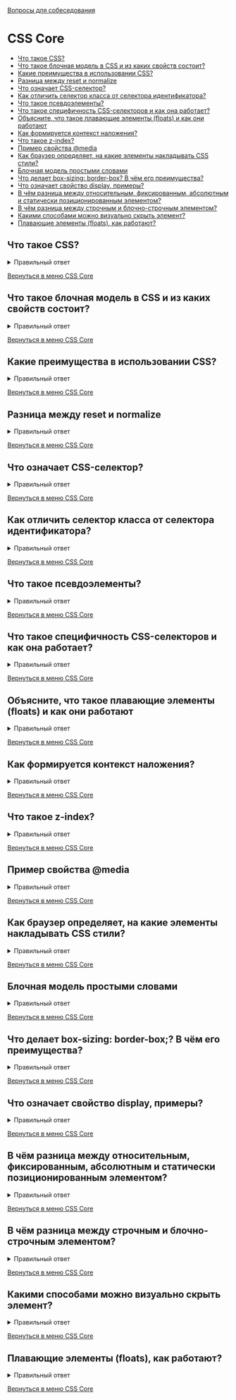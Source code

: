 [Вопросы для собеседования](README.md)

# CSS Core

+ [Что такое CSS?](#Что-такое-CSS)
+ [Что такое блочная модель в CSS и из каких свойств состоит?](#Что-такое-блочная-модель-в-CSS-и-из-каких-свойств-состоит?)
+ [Какие преимущества в использовании CSS?](#Какие-преимущества-в-использовании-CSS?)
+ [Разница между reset и normalize](#Разница-между-reset-и-normalize)
+ [Что означает CSS-селектор?](#Что-означает-CSS-селектор?)
+ [Как отличить селектор класса от селектора идентификатора?](#Как-отличить-селектор-класса-от-селектора-идентификатора?)
+ [Что такое псевдоэлементы?](#Что-такое-псевдоэлементы?)
+ [Что такое специфичность CSS-селекторов и как она работает?](#Что-такое-специфичность-CSS-селекторов-и-как-она-работает?)
+ [Объясните, что такое плавающие элементы (floats) и как они работают](#Объясните-что-такое-плавающие-элементы-floats-и-как-они-работают)
+ [Как формируется контекст наложения?](#Как-формируется-контекст-наложения?)
+ [Что такое z-index?](#Что-такое-z-index?)
+ [Пример свойства @media](#Пример-свойства-@media)
+ [Как браузер определяет, на какие элементы накладывать CSS стили?](#Как-браузер-определяет-на-какие-элементы-накладывать-CSS-стили?)
+ [Блочная модель простыми словами](#Блочная-модель-простыми-словами)
+ [Что делает box-sizing: border-box? В чём его преимущества?](#Что-делает-box-sizing:-border-box?-В-чём-его-преимущества?)
+ [Что означает свойство display, примеры?](#Что-означает-свойство-display-примеры?)
+ [В чём разница между относительным, фиксированным, абсолютным и статически позиционированным элементом?](#В-чём-разница-между-относительным-фиксированным-абсолютным-и-статически-позиционированным-элементом?)
+ [В чём разница между строчным и блочно-строчным элементом?](#В-чём-разница-между-строчным-и-блочно-строчным-элементом?)
+ [Какими способами можно визуально скрыть элемент?](#Какими-способами-можно-визуально-скрыть-элемент?)
+ [Плавающие элементы (floats), как работают?](#Плавающие-элементы-floats-как-работают?)



## Что такое CSS?

<details> 
  <summary>Правильный ответ</summary>

`CSS` (англ. Cascading Style Sheets «каскадные таблицы стилей») — формальный язык декодирования и описания внешнего вида документа (веб-страницы).
</details>

[Вернуться в меню CSS Core](#css-core)

## Что такое блочная модель в CSS и из каких свойств состоит?

<details> 
  <summary>Правильный ответ</summary>
Разметка макета состоит из контейнеров, которые представляют из себя блоки. Блочные элементы в основном служат для визуального отделения содержимого друг от друга и по-умолчанию занимают всю ширину родительского элемента. Кроме блочных элементов есть ещё строчные и строчно-блочные. Блочный элемент представляет из себя прямоугольник, состоящий из нескольких областей: контент, внутренний отступ, внешний отступ и рамка - они в комплексе и образуют блочную модель.

![Пример](https://fruntend.com/storage/photos/1/articles/css-interview-questions/box-model.jpg)


- `content` (контент) - эта область отвечает за контент, т.е. за все, что находится внутри блока - будь то текст или другие элементы.  
- `padding` (внутренний отступ) - эта область представляет собой пространство между содержимым элемента и его границей. Используя свойства padding-top, padding-right, padding-bottom и padding-left (или сокращенное для всех четырех - padding), это пространство может быть изменено.  
- `border` (рамка) - граница или рамка вокруг элемента. Свойства, влияющие на рамку: border-width, border-style, border-color и их сокращенный вариант - border.  
- `margin` (внешний отступ) - область вокруг элемента, задающая ему внешний отступ для других элементов. Подобно внутреннему отступу, может быть изменено свойством margin и его отдельными сторонами.

</details>

[Вернуться в меню CSS Core](#css-core)

## Какие преимущества в использовании CSS?

<details> 
  <summary>Правильный ответ</summary>

- CSS позволяет представить один и тот же контент (веб-сайт, приложение...) для различных режимов и способов отображения, в том числе для мобильных устройств, планшетов и т.д.

- При эффективном использовании, стили будут храниться в кэше браузера, что позволяет использовать их на нескольких страницах без повторной их загрузки.

- CSS настолько эффективен в использовании, что путём внесения небольших изменений, можно полностью изменить внешний вид вашей веб-страницы. А при глобальных изменениях стилей все элементы на всех веб-страницах будут автоматически обновлены.
</details>

[Вернуться в меню CSS Core](#css-core)

## Разница между reset и normalize

<details> 
  <summary>Правильный ответ</summary>

- Reset CSS - сброс CSS, направленный на удаление всех встроенных стилей браузера. Например: отступы, поля, размер шрифта всех элементов. Таким образом, вне зависимости от того, в каком браузере вы смотрите страницу, свойства, заданные браузерами, будут везде сброшены.

- Normalize CSS - стремится сделать встроенные стили браузера консистентными для всех браузеров. Также исправляются ошибки для распространенных зависимостей браузера.
</details>

[Вернуться в меню CSS Core](#css-core)

##  Что означает CSS-селектор?

<details> 
  <summary>Правильный ответ</summary>
  
Строковый эквивалент HTML-элементов, с помощью которых объявляются объявления или их набор, и представляет собой ссылку, на которую можно ссылаться для связывания HTML и таблицы стилей, — это селектор CSS.
</details>

[Вернуться в меню CSS Core](#css-core)

## Как отличить селектор класса от селектора идентификатора?

<details> 
  <summary>Правильный ответ</summary>
В то время как селектору класса передается весь блок, селектор идентификатора предпочитает только один элемент, отличающийся от других элементов. Другими словами, идентификаторы уникальны, а классы — нет. Возможно, элемент имеет и класс, и идентификатор.
</details>

[Вернуться в меню CSS Core](#css-core)

## Что такое псевдоэлементы?

<details> 
  <summary>Правильный ответ</summary>

Псевдоэлемент - это ключевое слово, добавляемое к селектору, которое позводяет стилизовать определенную часть выбранного элемента. Они могут использоваться для украшения (`:first-line`, `:first-letter`) или для добавления элементов к разметке (вместе c `content: ...`) без изменения HTML.

Псевдоэлементы используются для добавления специальных эффектов к некоторым селекторам. CSS используется для применения стилей в разметке HTML. В некоторых случаях, когда дополнительная разметка или стилизация для документа невозможна, в CSS есть функция, известная как псевдоэлементы. Это позволит внести дополнительную разметку в документ, не нарушая сам документ.
</details>

[Вернуться в меню CSS Core](#css-core)

## Что такое специфичность CSS-селекторов и как она работает?

<details> 
  <summary>Правильный ответ</summary>

В следующем списке типы селекторов расположены по возрастанию специфичности:

0. селекторы типов элементов (например, h1) и псевдоэлементов (например, ::before).
1. селекторы классов (например, `.example`), селекторы атрибутов (например, `[type="radio"]`) и псевдоклассов (например, `:hover`)
2. селекторы идентификаторов (например, `#example`).

Универсальный селектор (`*`), комбинаторы (`+, >, ~, ' '`) и отрицающий псевдокласс (`:not()`) не влияют на специфичность. (Однако селекторы, объявленные внутри `:not()`, влияют)

Стили, обьявленные в элементе (например, `style="font-weight:bold"`), всегда переопределяют любые правила из внешних файлов стилей и, таким образом, их специфичность можно считать наивысшей.

**Расчёт специфичности**

- тег и псевдоэлемент имеют специфичность 0001
- класс, псевдокласс, атрибут - 0010
- id имеет специфичность 0100
- инлайновый стиль имеет приоритет 1000
</details>

[Вернуться в меню CSS Core](#css-core)

## Объясните, что такое плавающие элементы (floats) и как они работают

<details> 
  <summary>Правильный ответ</summary>
При применении этого свойства происходит следующее:

1. Элемент позиционируется как обычно, а затем вынимается из документа потока и сдвигается влево (для left) или вправо (для right) до того как коснётся либо границы родителя, либо другого элемента с float.
2. Если пространства по горизонтали не хватает для того, чтобы вместить элемент, то он сдвигается вниз до тех пор, пока не начнёт помещаться.
3. Другие непозиционированные блочные элементы без float ведут себя так, как будто элемента с float нет, так как он убран из потока.
4. Строки (inline-элементы), напротив, «знают» о float и обтекают элемент по сторонам.

</details>

[Вернуться в меню CSS Core](#css-core)

## Как формируется контекст наложения?

<details> 
  <summary>Правильный ответ</summary>

Элементы с общими родителями, перемещающиеся на передний или задний план вместе, известны как контекст наложения.

Контекст наложения имеет свой корневой элемент в HTML структуре. В момент формирования нового контекста на элементе все дочерние элементы также попадают в этот контекст и занимают своё место в порядке наложения. Если элемент располагается в самом низу одного контекста наложения, то никаким образом не получится отобразить его над другим элементом в соседнем контексте наложения, располагающимся выше по иерархии, даже с установленным z-index равным миллиону.

Новый контекст может быть сформирован в следующих случаях:

- Если элемент — корневой элемент документа
- Если элемент позиционирован не статически и его значение z-index не равно auto.
- Если элемент имеет прозрачность менее 1.

Порядок наложения:

1. Background и border элемента.
2. Позиционированные элементы и его дети с z-index < 0.
3. Элементы блочного уровня в нормальном потоке, то есть у которых position = static.
4. Плавающие(float) элементы.
5. inline-элементы.
6. Элементы с z-index = 0 или auto. Элементы со свойством opacity < 1.

</details>

[Вернуться в меню CSS Core](#css-core)

## Что такое z-index?

<details> 
  <summary>Правильный ответ</summary>

Любой элемент в HTML документе может быть либо на переднем, либо на заднем плане. Если свойства z-index и позиционирование не заданы явно, то порядок наложения равен порядку следования элементов в HTML. 

Если позиционирование элементов (и их детей) указано явно, то такие элементы будут перекрывать собой элементы без явно заданного свойства позиционирования.

Если задан z-index. Во-первых, z-index учитывается только на явно позиционированных элементах. Если попытаться установить z-index на непозиционированный элемент, то ничего не произойдет. Во-вторых, значения z-index могут создавать контекст наложения.

</details>

[Вернуться в меню CSS Core](#css-core)

## Пример свойства @media

<details> 
  <summary>Правильный ответ</summary>

Медиа запросы поволяют адаптировать страницу для различных типов устройств, таких как: принтеры, речевые браузеры, устройства Брайля, телевизоры и так далее.

1. **all** -
Подходит для всех устройств.

2. **print** -
Для принтеров.

3. **screen** -
Предназначен в первую очередь для цветных компьютерных экранов.

4. **speech** -
Предназначен для синтезаторов речи.
</details>

[Вернуться в меню CSS Core](#css-core)

## Как браузер определяет, на какие элементы накладывать CSS стили?

<details> 
  <summary>Правильный ответ</summary>

Браузер сравнивает селекторы справа налево. Браузер находит все элементы DOM, соответствующие ключевому (самому правому) селектору. Дальше проходит до его родителя и ищет соответствия. Чем короче цепь селекторов, тем быстрее браузер найдет элемент.

</details>

[Вернуться в меню CSS Core](#css-core)

## Блочная модель простыми словами

<details> 
  <summary>Правильный ответ</summary>

Блочная модель отвечает за определение того, сколько места займет блочный элемент, схлопнутся или нет border или margin, размеры блока.

Правила блочной модели:

- Размеры блочного элемента складываются из `width`, `height`, `padding`, `border`, and `margin`.

- Если высота (height) блока не задана, то высота блока равна: высота контента этого блока + padding'и.

- Если ширина блока не задана, то блоки, для которых не задано float, будут иметь ширину: ширина родителя - padding'и родителя.

</details>

[Вернуться в меню CSS Core](#css-core)

## Что делает box-sizing: border-box;? В чём его преимущества?

<details> 
  <summary>Правильный ответ</summary>

По умолчанию все элементы имеют `box-sizing: content-box`. Размеры блока рассчитываются из размеров контента.

`box-sizing: border-box` меняет то, как расчитываются width и height. Border и padding включаются в расчёт. Высота будет состоять из: высота контента + вертикальные padding'и + ширина вертикальных border. Ширина будет состоять из: ширина контента + горизонтальные padding'и + ширина горизонтальных border. 
</details> 

[Вернуться в меню CSS Core](#css-core)

## Что означает свойство display, примеры?

<details> 
  <summary>Правильный ответ</summary>

Многоцелевое свойство, которое определяет, как элемент должен быть показан в документе.

`none`, `block`, `inline`, `inline-block`, `table`, `table-row`, `table-cell`, `list-item`, `flex`, `grid`.

</details>

[Вернуться в меню CSS Core](#css-core)

## В чём разница между относительным, фиксированным, абсолютным и статически позиционированным элементом?

<details> 
  <summary>Правильный ответ</summary>

- **static** - значение по умолчанию. Свойства top, right, bottom, left и z-index не применяются.
- **relative** - элемент выстраивается относительно самому себе без изменения разметки.
- **absolute** - элемент выдёргивается из потока и выстраивается относительно ближайшего элемента-предка с position: relative. Если его нет, то относительно body. Абсолютно спозиционированные элементы могут иметь margin и padding и не схлопываются с margin и padding других элементов. Никак не влияют на другие элементы.
- **fixed** - элемент выдёргивается из потока и остаётся на позиции относительно окна документа и не меняет положение при скроле.
- **sticky** - смесь relative и fixed. Элемент ведёт себя как относительно спозиционированный, пока не достигнет заданной позиции, после которой ведёт себя как fixed элемент.

</details>

[Вернуться в меню CSS Core](#css-core)

## В чём разница между строчным и блочно-строчным элементом?

<details> 
  <summary>Правильный ответ</summary>
  
**block**

- Начинается с новой строки родительского элемента и занимает всю строку.
- Можно задавать ширину и высоту.
- Можно выровнять с помощью `vertical-align`.
- Margins и paddings работают со всех сторон.

**inline-block**

- Размер зависит от контента.
- Можно задавать ширину и высоту.
- Можно выровнять с помощью `vertical-align`.
- Margins и paddings работают со всех сторон.

**inline** 

- Размер зависит от контента.
- Ширину и высоту задавать нельзя.
- Можно выровнять только по горизонтали. Место, которое занимает элемент по вертикали, зависит от line-height.
- Ведёт себя как блочный элемент, если задать вертикальные margins и paddings. 

</details>

[Вернуться в меню CSS Core](#css-core)


## Какими способами можно визуально скрыть элемент?

<details> 
  <summary>Правильный ответ</summary>

- с помощью свойства display;
- с помощью свойства opacity;
- с помощью свойства visibility;
- с помощью position:absolute;
- уменьшить размеры элемента до нуля.

</details>

[Вернуться в меню CSS Core](#css-core)

## Плавающие элементы (floats), как работают?

<details> 
  <summary>Правильный ответ</summary>

CSS-свойство float размещает элемент справа или слева от контейнера, в котором он находится. Браузер визуально убирает этот элемент из обычного потока элементов. В результате окружающие элементы и текст «обтекают» элемент. Свойство float часто используют для верстки текстового контента страниц. Например, статьи с иллюстрациями.


![Пример](https://sky.pro/media/wp-content/webp-express/webp-images/uploads/2022/10/image2.png.webp)

</details>

[Вернуться в меню CSS Core](#css-core)